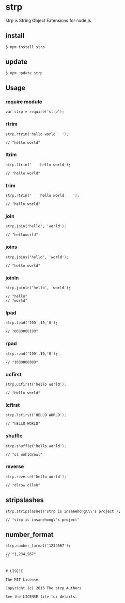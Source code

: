 # strp

strp is String Object Extensions for node.js

## install 

```
$ npm install strp
```

## update

```
$ npm update strp
```

## Usage 

### require module 

```
var strp = require('strp');
```

### rtrim

```
strp.rtrim('hello world   ');

// "hello world"
```

### ltrim

```
strp.ltrim('    hello world');

// "hello world"
```

### trim

```
strp.rtrim('    hello world    ');

// "hello world"
```

### join

```
strp.join('hello', 'world');

// "helloworld"
```

### joins

```
strp.joins('hello', 'world');

// "hello world"
```

### joinln

```
strp.joinln('hello', 'world');

// "hello"
// "world"
```

### lpad

```
strp.lpad('100',10,'0');

// "0000000100"
```

### rpad

```
strp.rpad('100',10,'0');

// "1000000000"
```

### ucfirst

```
strp.ucfirst('hello world');

// "Hello world"
```

### lcfirst

```
strp.lcfirst('HELLO WORLD');

// "hELLO WORLD"
```

### shuffle

```
strp.shuffle('hello world');

// "ol wohldrewl"
```

### reverse

```
strp.reverse('hello world');

// "dlrow olleh"
```

## stripslashes

```
strp.stripslashes('strp is insanehong\\\'s project');

// "strp is insanehong\'s project"
```

## number_format

```
strp.number_format('1234567');

// "1,234,567"
``


# LISECE

The MIT License

Copyright (c) 2013 The strp Authors

See the LICENSE file for details.






